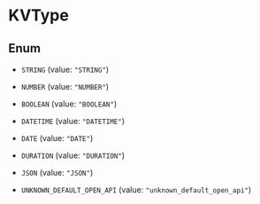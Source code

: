 

# KVType

## Enum


* `STRING` (value: `"STRING"`)

* `NUMBER` (value: `"NUMBER"`)

* `BOOLEAN` (value: `"BOOLEAN"`)

* `DATETIME` (value: `"DATETIME"`)

* `DATE` (value: `"DATE"`)

* `DURATION` (value: `"DURATION"`)

* `JSON` (value: `"JSON"`)

* `UNKNOWN_DEFAULT_OPEN_API` (value: `"unknown_default_open_api"`)



